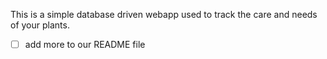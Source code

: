 This is a simple database driven webapp used to track the care and needs of your plants.

- [ ] add more to our README file
